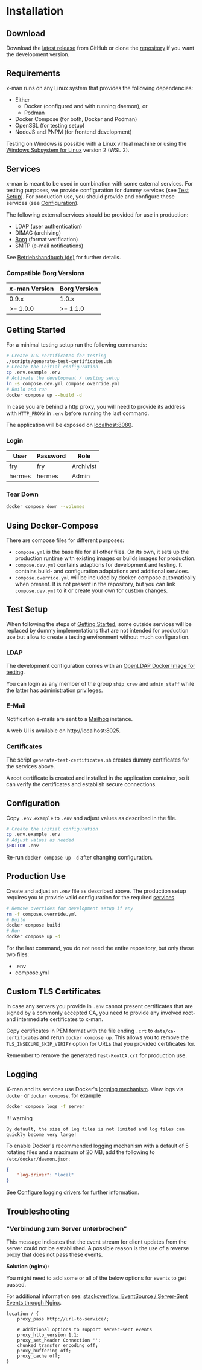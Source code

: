 # Installation

## Download

Download the [latest release](https://github.com/Landesarchiv-Thueringen/x-man/releases/latest) from GitHub or clone the [repository](https://github.com/Landesarchiv-Thueringen/x-man) if you want the development version.

## Requirements

x-man runs on any Linux system that provides the following dependencies:

-   Either
    -   Docker (configured and with running daemon), or
    -   Podman
-   Docker Compose (for both, Docker and Podman)
-   OpenSSL (for testing setup)
-   NodeJS and PNPM (for frontend development)

Testing on Windows is possible with a Linux virtual machine or using the [Windows Subsystem for Linux](https://learn.microsoft.com/en-us/windows/wsl/install) version 2 (WSL 2).

## Services

x-man is meant to be used in combination with some external services. For
testing purposes, we provide configuration for dummy services (see [Test Setup](#test-setup)). For production use, you should provide and configure these services (see [Configuration](#configuration)).

The following external services should be provided for use in production:

-   LDAP (user authentication)
-   DIMAG (archiving)
-   [Borg](https://github.com/Landesarchiv-Thueringen/borg) (format verification)
-   SMTP (e-mail notifications)

See [Betriebshandbuch (de)](./betriebshandbuch.md) for further details.

### Compatible Borg Versions

| x-man Version | Borg Version |
| ------------- | ------------ |
| 0.9.x         | 1.0.x        |
| >= 1.0.0      | >= 1.1.0     |

## Getting Started

For a minimal testing setup run the following commands:

```sh
# Create TLS certificates for testing
./scripts/generate-test-certificates.sh
# Create the initial configuration
cp .env.example .env
# Activate the development / testing setup
ln -s compose.dev.yml compose.override.yml
# Build and run
docker compose up --build -d
```

In case you are behind a http proxy, you will need to provide its address with
`HTTP_PROXY` in `.env` before running the last command.

The application will be exposed on [localhost:8080](http://localhost:8080).

### Login

| User   | Password | Role      |
| ------ | -------- | --------- |
| fry    | fry      | Archivist |
| hermes | hermes   | Admin     |

### Tear Down

```sh
docker compose down --volumes
```

## Using Docker-Compose

There are compose files for different purposes:

-   `compose.yml` is the base file for all other files. On its own, it sets up the production runtime with existing images or builds images for production.
-   `compose.dev.yml` contains adaptions for development and testing. It contains build- and configuration adaptations and additional services.
-   `compose.override.yml` will be included by docker-compose automatically when present. It is not present in the repository, but you can link `compose.dev.yml` to it or create your own for custom changes.

## Test Setup

When following the steps of [Getting Started](#getting-started), some outside
services will be replaced by dummy implementations that are not intended for
production use but allow to create a testing environment without much
configuration.

### LDAP

The development configuration comes with an [OpenLDAP Docker Image for testing](https://github.com/rroemhild/docker-test-openldap).

You can login as any member of the group `ship_crew` and `admin_staff` while the
latter has administration privileges.

### E-Mail

Notification e-mails are sent to a [Mailhog](https://github.com/mailhog/MailHog) instance.

A web UI is available on http://localhost:8025.

### Certificates

The script `generate-test-certificates.sh` creates dummy certificates for the services above.

A root certificate is created and installed in the application container, so it
can verify the certificates and establish secure connections.

## Configuration

Copy `.env.example` to `.env` and adjust values as described in the file.

```sh
# Create the initial configuration
cp .env.example .env
# Adjust values as needed
$EDITOR .env
```

Re-run `docker compose up -d` after changing configuration.

## Production Use

Create and adjust an `.env` file as described above. The production setup requires you to provide valid configuration for the required [services](#services).

```sh
# Remove overrides for development setup if any
rm -f compose.override.yml
# Build
docker compose build
# Run
docker compose up -d
```

For the last command, you do not need the entire repository, but only these two files:

-   .env
-   compose.yml

## Custom TLS Certificates

In case any servers you provide in `.env` cannot present certificates that are
signed by a commonly accepted CA, you need to provide any involved root- and
intermediate certificates to x-man.

Copy certificates in PEM format with the file ending `.crt` to
`data/ca-certificates` and rerun `docker compose up`. This allows you
to remove the `TLS_INSECURE_SKIP_VERIFY` option for URLs that you provided
certificates for.

Remember to remove the generated `Test-RootCA.crt` for production use.

## Logging

X-man and its services use Docker's [logging mechanism](https://docs.docker.com/config/containers/logging/). View logs via `docker` or `docker compose`, for example

```sh
docker compose logs -f server
```

!!! warning

    By default, the size of log files is not limited and log files can quickly become very large!

To enable Docker's recommended logging mechanism with a default of 5 rotating files and a maximum of 20 MB, add the following to `/etc/docker/daemon.json`:

```json
{
    "log-driver": "local"
}
```

See [Configure logging drivers](https://docs.docker.com/config/containers/logging/configure/) for further information.

## Troubleshooting

### "Verbindung zum Server unterbrochen"

This message indicates that the event stream for client updates from the server
could not be established.
A possible reason is the use of a reverse proxy that does not pass these events.

**Solution (nginx):**

You might need to add some or all of the below options for events to get passed.

For additional information see: [stackoverflow: EventSource / Server-Sent Events through Nginx](https://stackoverflow.com/questions/13672743/eventsource-server-sent-events-through-nginx).

```nginx
location / {
    proxy_pass http://url-to-service/;

    # additional options to support server-sent events
    proxy_http_version 1.1;
    proxy_set_header Connection '';
    chunked_transfer_encoding off;
    proxy_buffering off;
    proxy_cache off;
}
```
